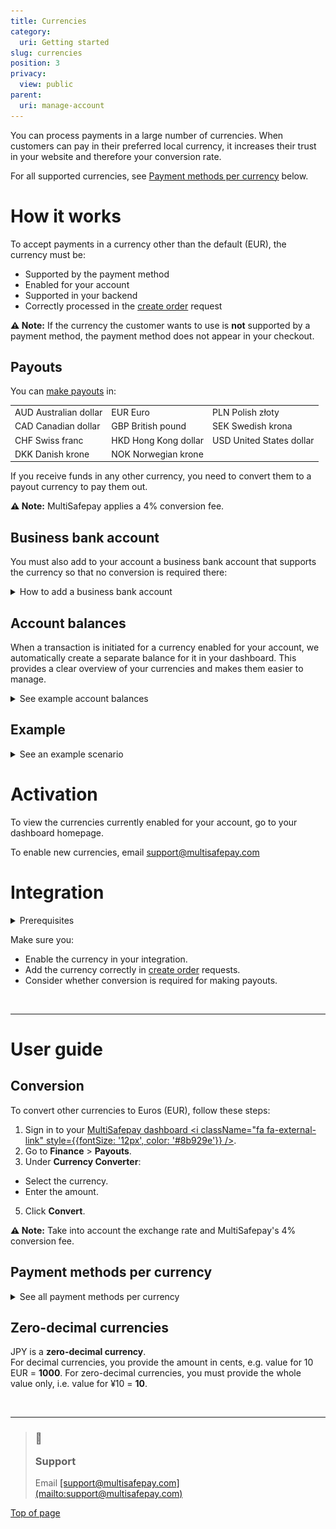 ```yaml
---
title: Currencies
category:
  uri: Getting started
slug: currencies
position: 3
privacy:
  view: public
parent:
  uri: manage-account
---
```


You can process payments in a large number of currencies. When customers can pay in their preferred local currency, it increases their trust in your website and therefore your <Glossary>conversion rate</Glossary>.

For all supported currencies, see [Payment methods per currency](#payment-methods-per-currency) below.

# How it works

To accept payments in a currency other than the default (EUR), the currency must be:

* Supported by the payment method
* Enabled for your account
* Supported in your <Glossary>backend</Glossary>
* Correctly processed in the [create order](/reference/createorder/) request

**⚠️ Note:** If the currency the customer wants to use is **not** supported by a payment method, the payment method does not appear in your checkout.

## Payouts

You can [make payouts](/docs/payouts/) in:

|                       |                      |                          |
| --------------------- | -------------------- | ------------------------ |
| AUD Australian dollar | EUR Euro             | PLN Polish złoty         |
| CAD Canadian dollar   | GBP British pound    | SEK Swedish krona        |
| CHF Swiss franc       | HKD Hong Kong dollar | USD United States dollar |
| DKK Danish krone      | NOK Norwegian krone  |                          |

If you receive funds in any other currency, you need to convert them to a payout currency to pay them out.

**⚠️ Note:** MultiSafepay applies a 4% conversion fee.

## Business bank account

You must also add to your account a business bank account that supports the currency so that no conversion is required there:

<details id="how-to-add-business-bank-account">
  <summary>How to add a business bank account</summary>

  <br />

  1. Sign in to your <a href="https://merchant.multisafepay.com" target="_blank">MultiSafepay dashboard <i className="fa fa-external-link" style={{fontSize: '12px', color: '#8b929e'}} /></a>.
  2. Go to **Finances** > **Bank accounts**.
  3. Click **Add new**.
  4. Process a bank transfer in the new currency to confirm the business bank account.
</details>

## Account balances

When a transaction is initiated for a currency enabled for your account, we automatically create a separate balance for it in your dashboard. This provides a clear overview of your currencies and makes them easier to manage.

<details id="example-balances">
  <summary>See example account balances</summary>

  <br />

  <div style={{textAlign: 'center'}}>
    <img src="https://raw.githubusercontent.com/MultiSafepay/docs/master/static/img/AccountBalances.png" alt="Example of account balances" />
  </div>
</details>

## Example

<details id="example-scenario">
  <summary>See an example scenario</summary>

  <br />

  1. You have EUR, GBP, and BRL enabled for your account and supported in your <Glossary>backend</Glossary>.
  2. A Brazilian customer wants to pay in BRL via Visa. Visa supports BRL.
  3. Based on the customer's country, you display prices in BRL and at checkout, the payment page displays BRL. The customer feels as if they are paying in their local currency.

  <div style={{textAlign: 'center'}}>
    <img src="https://raw.githubusercontent.com/MultiSafepay/docs/master/static/img/CurrencyPaymentPage.png" alt="Example of payment page in BRL" />
  </div>

  4. You receive the funds in the BRL balance in your dashboard.

  <div style={{textAlign: 'center'}}>
    <img src="https://raw.githubusercontent.com/MultiSafepay/docs/master/static/img/AccountBalancesBRL.png" alt="Example of BRL account balance" />
  </div>

  5. To pay out funds, MultiSafepay converts to EUR and charges a 4% fee.

  <div style={{textAlign: 'center'}}>
    <img src="https://raw.githubusercontent.com/MultiSafepay/docs/master/static/img/CurrenciesPayout.png" alt="Example of currency payout" />
  </div>
</details>

# Activation

To view the currencies currently enabled for your account, go to your dashboard homepage.

To enable new currencies, email <a href="mailto:support@multisafepay.com">[support@multisafepay.com](mailto:support@multisafepay.com)</a>

# Integration

<details id="prerequisites">
  <summary>Prerequisites</summary>

  <br />

  You must have a business bank account under your account that supports the currency so that no conversion is required there.
</details>

Make sure you:

* Enable the currency in your integration.
* Add the currency correctly in [create order](/reference/createorder/) requests.
* Consider whether conversion is required for making payouts.

<br />

***

# User guide

## Conversion

To convert other currencies to Euros (EUR), follow these steps:

1. Sign in to your <a href="https://merchant.multisafepay.com" target="_blank">MultiSafepay dashboard <i className="fa fa-external-link" style={{fontSize: '12px', color: '#8b929e'}} /></a>.
2. Go to **Finance** > **Payouts**.
3. Under **Currency Converter**:

* Select the currency.
* Enter the amount.

5. Click **Convert**.

**⚠️ Note:** Take into account the exchange rate and MultiSafepay's 4% conversion fee.

## Payment methods per currency

<details id="payment-methods-per-currency">
  <summary>See all payment methods per currency</summary>

  <br />

  In this table, "cards" means: Apple Pay, Google Pay, Maestro, Mastercard, and Visa.
  Cards support all currencies.

  | Currency                        | Payment methods                                                       |
  | ------------------------------- | --------------------------------------------------------------------- |
  | AED United Arab Emirates dirham | Cards                                                                 |
  | AUD Australian dollar           | Cards, PayPal                                                         |
  | BGN Bulgarian lev               | Cards                                                                 |
  | BRL Brazilian real              | Cards, PayPal                                                         |
  | CAD Canadian dollar             | Bank transfer, cards, PayPal                                          |
  | CHF Swiss franc                 | Bank transfer, cards, PayPal, Sofort                                  |
  | CLP Chilean peso                | Cards                                                                 |
  | CNY Chinese yuan                | Cards                                                                 |
  | COP Colombian peso              | Cards                                                                 |
  | CZK Czech koruna                | Bank transfer, cards, PayPal, TrustPay                                |
  | DKK Danish krone                | Bank transfer, cards, Klarna, PayPal                                  |
  | EUR Euro                        | All payment methods                                                   |
  | GBP Pound Sterling              | Bank transfer, cards, Klarna, PayPal, Paysafecard, Sofort, Trustly    |
  | HKD Hong Kong dollar            | Alipay+, bank transfer, cards, PayPal                                 |
  | HRK Croatian kuna               | Cards, PayPal                                                         |
  | HUF Hungarian forint            | Bank transfer, cards, Google Pay, Maestro, Mastercard, PayPal, Sofort |
  | ILS Israeli new shekel          | Cards                                                                 |
  | INR Indian rupee                | Cards                                                                 |
  | ISK Icelandic króna             | Cards                                                                 |
  | JPY Japanese yen                | Bank transfer, cards, PayPal                                          |
  | KRW South Korean won            | Alipay+, cards                                                        |
  | MXN Mexican peso                | Cards, PayPal                                                         |
  | MYR Malaysian ringgit           | Alipay+, cards, PayPal                                                |
  | NOK Norwegian krone             | Bank transfer, cards, Klarna, PayPal                                  |
  | NZD New Zealand dollar          | Cards, PayPal                                                         |
  | PEN Peruvian Sol                | Cards                                                                 |
  | PHP Philippine peso             | Alipay+, PayPal                                                       |
  | PLN Polish złoty                | Bank transfer, cards, Dotpay, PayPal, Sofort                          |
  | RON Romanian leu                | Cards                                                                 |
  | RUB Russian ruble               | Cards, PayPal                                                         |
  | SEK Swedish krona               | Bank transfer, cards, Klarna, PayPal, Trustly                         |
  | SGD Singapore dollar            | Cards, PayPal                                                         |
  | THB Thai baht                   | Alipay+, PayPal                                                       |
  | TRY Turkish lira                | Cards, PayPal                                                         |
  | TWD New Taiwan dollar           | Cards, PayPal                                                         |
  | USD United States dollar        | Alipay+, Alipay, bank transfer, cards, PayPal, Paysafecard            |
  | VEF Venezuelan bolívar          | Cards                                                                 |
  | ZAR South African rand          | Cards                                                                 |
</details>

## Zero-decimal currencies

JPY is a **zero-decimal currency**.\
For decimal currencies, you provide the amount in cents, e.g. value for 10 EUR = **1000**.
For zero-decimal currencies, you must provide the whole value only, i.e. value for ¥10 = **10**.

<br />

***

<blockquote className="callout callout_info">
  <h3 className="callout-heading false">
    <span className="callout-icon">💬</span>
    <p>Support</p>
  </h3>

  <p>Email <a href="mailto:support@multisafepay.com">[support@multisafepay.com](mailto:support@multisafepay.com)</a></p>
</blockquote>

[Top of page](#)
